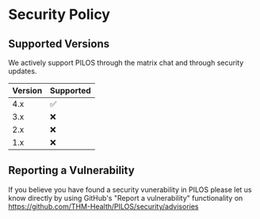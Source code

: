 # Security Policy

## Supported Versions

We actively support PILOS through the matrix chat and through security updates.

| Version | Supported          |
| ------- | ------------------ |
| 4.x     | :white_check_mark: |
| 3.x     | :x:                |
| 2.x     | :x:                |
| 1.x     | :x:                |

## Reporting a Vulnerability

If you believe you have found a security vunerability in PILOS please let us know directly by using GitHub's "Report a vulnerability" functionality on https://github.com/THM-Health/PILOS/security/advisories
